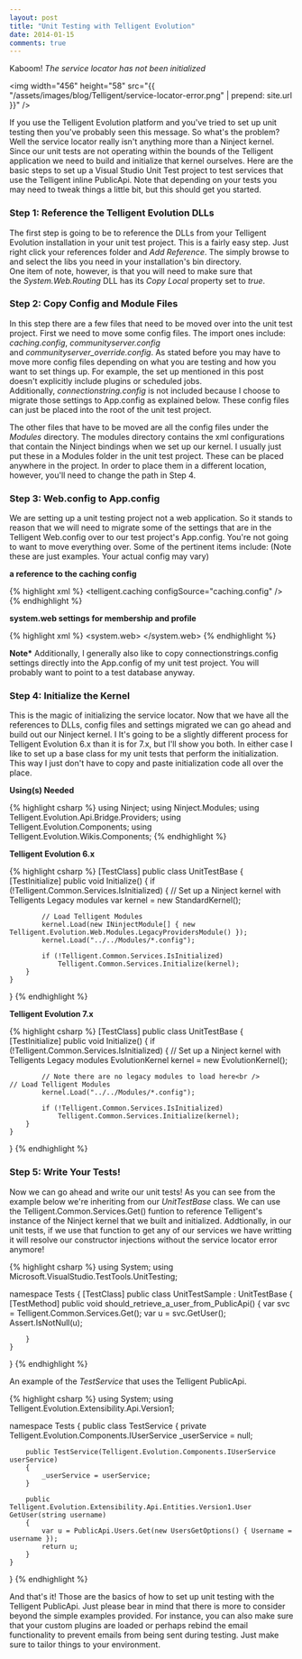 ```yaml
---
layout: post
title: "Unit Testing with Telligent Evolution"
date: 2014-01-15
comments: true
---
```

Kaboom! <em>The service locator has not been initialized</em>  

<img width="456" height="58" src="{{ "/assets/images/blog/Telligent/service-locator-error.png" | prepend: site.url }}" />  

If you use the Telligent Evolution platform and you've tried to set up unit testing then you've probably seen this message. So what's the problem? Well the service locator really isn't anything more than a Ninject kernel. Since our unit tests are not operating within the bounds of the Telligent application we need to build and initialize that kernel ourselves. Here are the basic steps to set up a Visual Studio Unit Test project to test services that use the Telligent inline PublicApi. Note that depending on your tests you may need to tweak things a little bit, but this should get you started.  

<!--more--> 

### Step 1: Reference the Telligent Evolution DLLs
The first step is going to be to reference the DLLs from your Telligent Evolution installation in your unit test project. This is a fairly easy step. Just right click your references folder and <i>Add Reference</i>. The simply browse to and select the libs you need in your installation's bin directory.  
One item of note, however, is that you will need to make sure that the&nbsp;<em>System.Web.Routing</em> DLL has its&nbsp;<em>Copy Local</em> property set to <em>true</em>.  

### Step 2: Copy Config and Module Files
<p>In this step there are a few files that need to be moved over into the unit test project. First we need to move some config files. The import ones include: <em>caching.config</em>,&nbsp;<em>communityserver.config</em> and&nbsp;<em>communityserver_override.config</em>. As stated before you may have to move more config files depending on what you are testing and how you want to set things up. For example, the set up mentioned in this post doesn't explicitly include plugins or scheduled jobs. Additionally,&nbsp;<em>connectionstring.config&nbsp;</em>is not included because I choose to migrate those settings to App.config as explained below. These config files can just be placed into the root of the unit test project.</p>
<p>The other files that have to be moved are all the config files under the <em>Modules</em> directory. The modules directory contains the xml configurations that contain the Ninject bindings when we set up our kernel. I usually just put these in a Modules folder in the unit test project. These can be placed anywhere in the project. In order to place them in a different location, however, you'll need to change the path in Step 4.</p>
<h3>Step 3: Web.config to App.config</h3>
<p>We are setting up a unit testing project not a web application. So it stands to reason that we will need to migrate some of the settings that are in the Telligent Web.config over to our test project's App.config. You're not going to want to move everything over. Some of the pertinent items include: (Note these are just examples. Your actual config may vary)</p>
<p><strong>a reference to the caching config</strong></p>

{% highlight xml %}
<telligent.caching configSource="caching.config" />
{% endhighlight %}

<p><strong>system.web settings for membership and profile</strong></p>

{% highlight xml %}
<system.web>
  <membership userIsOnlineTimeWindow="15" defaultProvider="Telligent.EvolutionSqlProvider">
    <providers>
      <clear />
      <add name="Telligent.EvolutionSqlProvider" type="Telligent.Evolution.AspNetMemberRole.CSMembershipProvider, Telligent.Evolution.AspNetMemberRole" connectionStringName="SiteSqlServer" enablePasswordRetrieval="false" enablePasswordReset="true" requiresQuestionAndAnswer="false" requiresUniqueEmail="true" passwordFormat="Hashed" applicationName="dev" description="Stores and retrieves membership data from the local Microsoft SQL Server database" maxInvalidPasswordAttempts="5" passwordAttemptWindow="5" minRequiredPasswordLength="6" minRequiredNonalphanumericCharacters="0" />
    </providers>
  </membership>
  <profile defaultProvider="Telligent.EvolutionSqlProvider" enabled="true">
    <providers>
      <clear />
      <add name="Telligent.EvolutionSqlProvider" type="Telligent.Evolution.AspNetMemberRole.CSProfileProvider, Telligent.Evolution.AspNetMemberRole" connectionStringName="SiteSqlServer" applicationName="dev" description="Stores and retrieves profile data from the local Microsoft SQL Server database" />
    </providers>
    <properties>
      <add name="commonName" type="string" />
      <add name="birthdate" type="DateTime" />
      <add name="gender" type="int" defaultValue="0" />
      <add name="dateFormat" type="string" />
      <add name="publicEmail" type="string" />
      <add name="language" type="string" />
      <add name="webAddress" type="string" />
      <add name="webLog" type="string" />
      <add name="webGallery" type="string" />
      <add name="signature" type="string" />
      <add name="signatureFormatted" type="string" />
      <add name="location" type="string" />
      <add name="occupation" type="string" />
      <add name="interests" type="string" />
      <add name="msnIM" type="string" />
      <add name="yahooIM" type="string" />
      <add name="aolIM" type="string" />
      <add name="icqIM" type="string" />
      <add name="enablePostPreviewPopup" type="System.Boolean" defaultValue="false" />
      <add name="enableEmoticons" type="System.Boolean" defaultValue="true" />
      <add name="timezone" type="System.Double" defaultValue="0" />
      <add name="timeZoneInfo" type="string" />
      <add name="fontsize" type="int" defaultValue="0" />
      <add name="bio" type="string" />
    </properties>
  </profile>
</system.web>
{% endhighlight %}

<p><strong>Note*</strong> Additionally, I generally also like to copy connectionstrings.config settings directly into the App.config of my unit test project. You will probably want to point to a test database anyway.</p>
<h3>Step 4: Initialize the Kernel</h3>
<p>This is the magic of initializing the service locator. Now that we have all the references to DLLs, config files and settings migrated we can go ahead and build out our Ninject kernel. I It's going to be a slightly different process for Telligent Evolution 6.x than it is for 7.x, but I'll show you both. In either case I like to set up a base class for my unit tests that perform the initialization. This way I just don't have to copy and paste initialization code all over the place.</p>
<p><strong>Using(s) Needed</strong></p>

{% highlight csharp %} 
using Ninject;
using Ninject.Modules;
using Telligent.Evolution.Api.Bridge.Providers;
using Telligent.Evolution.Components;
using Telligent.Evolution.Wikis.Components;
{% endhighlight %}

<p><strong>Telligent Evolution 6.x</strong></p>

{% highlight csharp %}
[TestClass]
public class UnitTestBase
{
    [TestInitialize]
    public void Initialize()
    {
        if (!Telligent.Common.Services.IsInitialized)
        {
            // Set up a Ninject kernel with Telligents Legacy modules
            var kernel = new StandardKernel();

            // Load Telligent Modules
            kernel.Load(new INinjectModule[] { new Telligent.Evolution.Web.Modules.LegacyProvidersModule() });
            kernel.Load("../../Modules/*.config");

            if (!Telligent.Common.Services.IsInitialized)
                Telligent.Common.Services.Initialize(kernel);
        }
    }
}
{% endhighlight %}

<p><strong>Telligent Evolution 7.x</strong></p>

{% highlight csharp %}
[TestClass]
public class UnitTestBase
{
    [TestInitialize]
    public void Initialize()
    {
        if (!Telligent.Common.Services.IsInitialized)
        {
            // Set up a Ninject kernel with Telligents Legacy modules
            EvolutionKernel kernel = new EvolutionKernel();

            // Note there are no legacy modules to load here<br />            // Load Telligent Modules
            kernel.Load("../../Modules/*.config");

            if (!Telligent.Common.Services.IsInitialized)
                Telligent.Common.Services.Initialize(kernel);
        }
    }
}
{% endhighlight %}

<h3>Step 5: Write Your Tests!</h3>
<p>Now we can go ahead and write our unit tests! As you can see from the example below we're inheriting from our <em>UnitTestBase</em> class. We can use the Telligent.Common.Services.Get<T>() funtion to reference Telligent's instance of the Ninject kernel that we built and initialized. Addtionally, in our unit tests, if we use that function to get any of our services we have writting it will resolve our constructor injections without the service locator error anymore!</p>

{% highlight csharp %}
using System;
using Microsoft.VisualStudio.TestTools.UnitTesting;

namespace Tests
{
    [TestClass]
    public class UnitTestSample : UnitTestBase
    {
        [TestMethod]
        public void should_retrieve_a_user_from_PublicApi()
        {
            var svc = Telligent.Common.Services.Get<TestService>();
            var u = svc.GetUser();
            Assert.IsNotNull(u);

        }
    }
}
{% endhighlight %}

<p>An example of the <em>TestService</em> that uses the Telligent PublicApi.</p>

{% highlight csharp %}
using System;
using Telligent.Evolution.Extensibility.Api.Version1;

namespace Tests
{
    public class TestService
    {
        private Telligent.Evolution.Components.IUserService _userService = null;

        public TestService(Telligent.Evolution.Components.IUserService userService)
        {
            _userService = userService;
        }

        public Telligent.Evolution.Extensibility.Api.Entities.Version1.User GetUser(string username)
        {
            var u = PublicApi.Users.Get(new UsersGetOptions() { Username = username });
            return u;
        }
    }
}
{% endhighlight %}

<p>And that's it! Those are the basics of how to set up unit testing with the Telligent PublicApi. Just please bear in mind that there is more to consider beyond the simple examples provided. For instance, you can also make sure that your custom plugins are loaded or perhaps rebind the email functionality to prevent emails from being sent during testing. Just make sure to tailor things to your environment.</p>